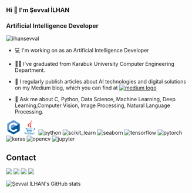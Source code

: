 ### Hi 👋 I'm Şevval İLHAN
### Artificial Intelligence Developer

<p align="left"> <img src="https://komarev.com/ghpvc/?username=ilhansevval" alt="ilhansevval" /> </p>

- 💻 I'm working on as an Artificial Intelligence Developer

- 👨‍💻 I've graduated from Karabuk University Computer Engineering Department.
- 📝 I regularly publish articles about AI technologies and digital solutions on my Medium blog, which you can find at   <a href="https://medium.com/@ilhnsevval"><img src="https://raw.githubusercontent.com/maurodesouza/profile-readme-generator/master/src/assets/icons/social/medium/default.svg" width="32" height="20" alt="medium logo"  /></a> 

- 💬 Ask me about C, Python, Data Science, Machine Learning, Deep Learning,Computer Vision, Image Processing, Natural Language Processing.

<p align="left">
   <img src="https://raw.githubusercontent.com/devicons/devicon/master/icons/c/c-original.svg" alt="c" width="40" height="40"/> </a>
   <img src="https://raw.githubusercontent.com/devicons/devicon/master/icons/java/java-original.svg" alt="java" width="40" height="40"/>
   <img src="https://icongr.am/devicon/python-original.svg?size=128&color=currentColor" alt="python" width="40" height="40"/>
   <img src="https://upload.wikimedia.org/wikipedia/commons/0/05/Scikit_learn_logo_small.svg" alt="scikit_learn" width="40" height="40"/> 
   <img src="https://seaborn.pydata.org/_images/logo-mark-lightbg.svg" alt="seaborn" width="40" height="40"/>
   <img src="https://www.vectorlogo.zone/logos/tensorflow/tensorflow-icon.svg" alt="tensorflow" width="40" height="40"/>
   <img src="https://www.vectorlogo.zone/logos/pytorch/pytorch-icon.svg" alt="pytorch" width="40" height="40"/>
   <img src="https://upload.wikimedia.org/wikipedia/commons/a/ae/Keras_logo.svg" alt="keras" width="40" height="40"/>
   <img src="https://www.vectorlogo.zone/logos/opencv/opencv-icon.svg" alt="opencv" width="40" height="40"/>
   <img src="https://www.vectorlogo.zone/logos/jupyter/jupyter-icon.svg" alt="jupyter" width="40" height="40"/>

   
</p>

##  Contact
[![](https://img.shields.io/badge/kaggle-%2312100E.svg?&style=for-the-badge&logo=kaggle&logoColor=white)](https://www.kaggle.com/ilhansevval)
[![](https://img.shields.io/badge/linkedin-%2312100E.svg?&style=for-the-badge&logo=linkedin&logoColor=white)](https://www.linkedin.com/in/ilhansevval/)
[![](https://img.shields.io/badge/-Gmail-%2312100E.svg?&style=for-the-badge&logo=Gmail&logoColor=white&link=mailto:ilhnsevval@gmail.com)](mailto:ilhnsevval@gmail.com)
[![](https://img.shields.io/badge/Medium-%2312100E.svg?&style=for-the-badge&logo=medium&logoColor=white)](https://medium.com/@ilhnsevval)

![Şevval İLHAN's GitHub stats](https://github-readme-stats.vercel.app/api?username=ilhansevval&theme=nightowl&show_icons=true)